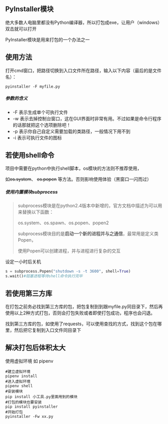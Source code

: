## PyInstaller模块

绝大多数人电脑里都没有Python编译器，所以打包成exe，让用户（windows）双击就可以打开

PyInstaller模块是用来打包的一个办法之一



## 使用方法

打开cmd窗口，把路径切换到入口文件所在路径，输入以下内容（最后的是文件名）：

```shell
pyinstaller -F myfile.py
```

##### 参数的含义

- -F 表示生成单个可执行文件
- -w 表示去掉控制台窗口，这在GUI界面时非常有用。不过如果是命令行程序的话那就把这个选项删除吧！
- -p 表示你自己自定义需要加载的类路径，一般情况下用不到
- -i 表示可执行文件的图标



## 若使用shell命令

项目中需要在python中执行shell脚本，os模块的方法则不推荐使用，

如~~os.system~~、 ~~os.popen~~ 等方法。否则影响使用体验（黑窗口一闪而过）

##### 使用内置模块subprocess

> subprocess模块是在python2.4版本中新增的，官方文档中描述为可以用来替换以下函数：
>
> os.system、os.spawn、os.popen、popen2
>
> subprocess模块目的是**启动一个新的进程并与之通信**，最常用是定义类Popen，
>
> 使用Popen可以创建进程，并与进程进行复杂的交互

设定一小时后关机

```python
s = subprocess.Popen("shutdown -s -t 3600", shell=True)
s.wait()#阻塞进程等待shell命令执行完毕
```


## 若使用第三方库

在打包之前务必找到第三方库的包，把包复制到到跟myfile.py同目录下，然后再使用以上2种方式打包，否则会打包失败或者即使打包成功，程序也会闪退。

找到第三方库的包，如使用了requests，可以使用查找的方式，找到这个包在哪里，然后把它复制到入口文件同目录下



## 解决打包后体积太大

使用虚拟环境 如 pipenv

```shell
#建立虚拟环境
pipenv install
#进入虚拟环境
pipenv shell
#安装模块
pip install 小工具.py里面用到的模块
#打包的模块也要安装
pip install pyinstaller
#开始打包
pyinstaller -Fw xx.py
```